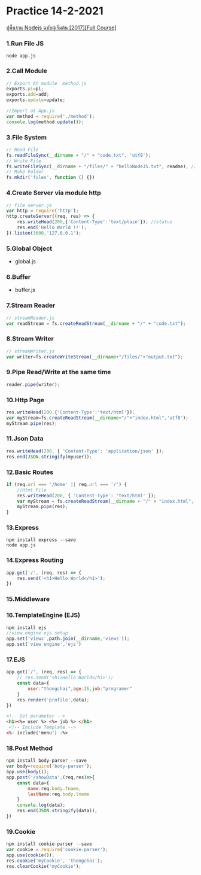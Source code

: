 # Practice 14-2-2021
[ปูพื้นฐาน Nodejs ฉบับผู้เริ่มต้น [2017][Full Course]](https://www.youtube.com/watch?v=IQqvP_W5GrQ&list=PLltVQYLz1BMBvWTQmgVLwdODfvcpLgmct)

### 1.Run File JS
``` 
node app.js
```
### 2.Call Module
``` js
// Export At module  method.js
exports.pi=pi;
exports.add=add;
exports.update=update;

//Import at App.js
var method = require('./method');
console.log(method.update()); 
```

### 3.File System
``` js
// Read File
fs.readFileSync(__dirname + "/" + "code.txt", 'utf8');
// Write File
fs.writeFileSync(__dirname + "/files/" + "helloNodeJS.txt", readme); //เขียนไฟล์
// Make Folder
fs.mkdir('files', function () {})
```

### 4.Create Server via module http
``` js
// file server.js
var http = require('http');
http.createServer((req, res) => {
    res.writeHead(200,{'Content-Type':'text/plain'}); //status
    res.end('Hello World !!');
}).listen(3000,'127.0.0.1');
```

### 5.Global Object
- global.js
### 6.Buffer
- buffer.js
### 7.Stream Reader
``` js
// streamReader.js
var readStream = fs.createReadStream(__dirname + "/" + "code.txt");
```
### 8.Stream Writer
``` js
// streamWriter.js
var writer=fs.createWriteStream(__dirname+"/files/"+"output.txt");
```
### 9.Pipe Read/Write at the same time
``` js
reader.pipe(writer);
```
### 10.Http Page
``` js
res.writeHead(200,{'Content-Type':'text/html'}); 
var myStream=fs.createReadStream(__dirname+"/"+"index.html",'utf8');
myStream.pipe(res);
```

### 11.Json Data
``` js
res.writeHead(200, { 'Content-Type': 'application/json' });
res.end(JSON.stringify(myuser));
```

### 12.Basic Routes
``` js
if (req.url === '/home' || req.url === '/') {
    //Html File
    res.writeHead(200, { 'Content-Type': 'text/html' });
    var myStream = fs.createReadStream(__dirname + "/" + "index.html", 'utf8');
    myStream.pipe(res);
}
```
### 13.Express
```
npm install express --save
node app.js
```
### 14.Express Routing
``` js
app.get('/', (req, res) => {
    res.send('<h1>Hello World</h1>');
})
```
### 15.Middleware

### 16.TemplateEngine (EJS)
``` js
npm install ejs
//view engine ejs setup
app.set('views',path.join(__dirname,'views'));
app.set('view engine','ejs')

```

### 17.EJS
``` js
app.get('/', (req, res) => {
    // res.send('<h1>Hello World</h1>');
    const data={
        user:"thongchai",age:26,job:"programer"
    }
    res.render('profile',data);
})
```
``` html
<!-- Get parameter -->
<h1><%= user %> <%= job %> </h1>
 <!-- Include Template -->
<%- include('menu') -%> 
```

### 18.Post Method
``` js
npm install body-parser --save
var body=require('body-parser');
app.use(body());
app.post('/showData',(req,res)=>{
    const data={
        name:req.body.fname,
        lastName:req.body.lname
    }
    console.log(data);
    res.end(JSON.stringify(data));
})
```
### 19.Cookie
``` js
npm install cookie-parser --save
var cookie = require('cookie-parser');
app.use(cookie());
res.cookie('myCookie', 'thongchai');
res.clearCookie('myCookie');
```
